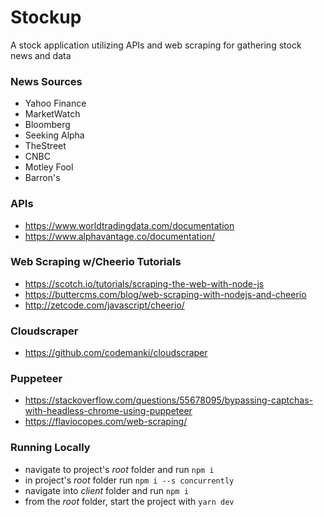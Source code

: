 # Stockup
A stock application utilizing APIs and web scraping for gathering stock news and data

### News Sources
- Yahoo Finance
- MarketWatch
- Bloomberg
- Seeking Alpha
- TheStreet
- CNBC
- Motley Fool
- Barron's

### APIs
- https://www.worldtradingdata.com/documentation
- https://www.alphavantage.co/documentation/

### Web Scraping w/Cheerio Tutorials
- https://scotch.io/tutorials/scraping-the-web-with-node-js
- https://buttercms.com/blog/web-scraping-with-nodejs-and-cheerio
- http://zetcode.com/javascript/cheerio/

### Cloudscraper
- https://github.com/codemanki/cloudscraper

### Puppeteer 
- https://stackoverflow.com/questions/55678095/bypassing-captchas-with-headless-chrome-using-puppeteer
- https://flaviocopes.com/web-scraping/

### Running Locally 
- navigate to project's *root* folder and run ```npm i```
- in project's *root* folder run ```npm i --s concurrently```
- navigate into *client* folder and run ```npm i```
- from the *root* folder, start the project with ```yarn dev```